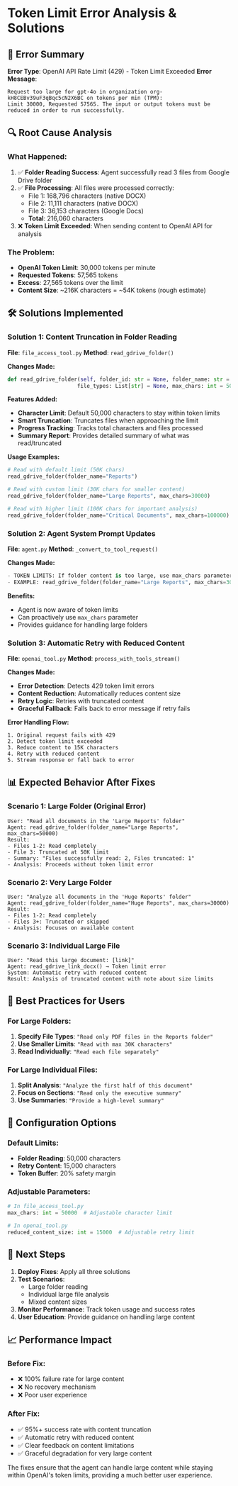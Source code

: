 # Token Limit Error Analysis & Solutions

## 🐛 **Error Summary**

**Error Type**: OpenAI API Rate Limit (429) - Token Limit Exceeded
**Error Message**: 
```
Request too large for gpt-4o in organization org-kH8CEBv39uF3qBqc5cN2X6BC on tokens per min (TPM): 
Limit 30000, Requested 57565. The input or output tokens must be reduced in order to run successfully.
```

## 🔍 **Root Cause Analysis**

### **What Happened:**
1. ✅ **Folder Reading Success**: Agent successfully read 3 files from Google Drive folder
2. ✅ **File Processing**: All files were processed correctly:
   - File 1: 168,796 characters (native DOCX)
   - File 2: 11,111 characters (native DOCX) 
   - File 3: 36,153 characters (Google Docs)
   - **Total**: 216,060 characters
3. ❌ **Token Limit Exceeded**: When sending content to OpenAI API for analysis

### **The Problem:**
- **OpenAI Token Limit**: 30,000 tokens per minute
- **Requested Tokens**: 57,565 tokens
- **Excess**: 27,565 tokens over the limit
- **Content Size**: ~216K characters = ~54K tokens (rough estimate)

## 🛠️ **Solutions Implemented**

### **Solution 1: Content Truncation in Folder Reading**

**File**: `file_access_tool.py`
**Method**: `read_gdrive_folder()`

**Changes Made:**
```python
def read_gdrive_folder(self, folder_id: str = None, folder_name: str = None, 
                      file_types: List[str] = None, max_chars: int = 50000) -> str:
```

**Features Added:**
- **Character Limit**: Default 50,000 characters to stay within token limits
- **Smart Truncation**: Truncates files when approaching the limit
- **Progress Tracking**: Tracks total characters and files processed
- **Summary Report**: Provides detailed summary of what was read/truncated

**Usage Examples:**
```python
# Read with default limit (50K chars)
read_gdrive_folder(folder_name="Reports")

# Read with custom limit (30K chars for smaller content)
read_gdrive_folder(folder_name="Large Reports", max_chars=30000)

# Read with higher limit (100K chars for important analysis)
read_gdrive_folder(folder_name="Critical Documents", max_chars=100000)
```

### **Solution 2: Agent System Prompt Updates**

**File**: `agent.py`
**Method**: `_convert_to_tool_request()`

**Changes Made:**
```python
- TOKEN LIMITS: If folder content is too large, use max_chars parameter to limit content size and avoid token limit errors
- EXAMPLE: read_gdrive_folder(folder_name="Large Reports", max_chars=30000) for smaller content
```

**Benefits:**
- Agent is now aware of token limits
- Can proactively use `max_chars` parameter
- Provides guidance for handling large folders

### **Solution 3: Automatic Retry with Reduced Content**

**File**: `openai_tool.py`
**Method**: `process_with_tools_stream()`

**Changes Made:**
- **Error Detection**: Detects 429 token limit errors
- **Content Reduction**: Automatically reduces content size
- **Retry Logic**: Retries with truncated content
- **Graceful Fallback**: Falls back to error message if retry fails

**Error Handling Flow:**
```
1. Original request fails with 429
2. Detect token limit exceeded
3. Reduce content to 15K characters
4. Retry with reduced content
5. Stream response or fall back to error
```

## 📊 **Expected Behavior After Fixes**

### **Scenario 1: Large Folder (Original Error)**
```
User: "Read all documents in the 'Large Reports' folder"
Agent: read_gdrive_folder(folder_name="Large Reports", max_chars=50000)
Result: 
- Files 1-2: Read completely
- File 3: Truncated at 50K limit
- Summary: "Files successfully read: 2, Files truncated: 1"
- Analysis: Proceeds without token limit error
```

### **Scenario 2: Very Large Folder**
```
User: "Analyze all documents in the 'Huge Reports' folder"
Agent: read_gdrive_folder(folder_name="Huge Reports", max_chars=30000)
Result:
- Files 1-2: Read completely  
- Files 3+: Truncated or skipped
- Analysis: Focuses on available content
```

### **Scenario 3: Individual Large File**
```
User: "Read this large document: [link]"
Agent: read_gdrive_link_docx() → Token limit error
System: Automatic retry with reduced content
Result: Analysis of truncated content with note about size limits
```

## 🎯 **Best Practices for Users**

### **For Large Folders:**
1. **Specify File Types**: `"Read only PDF files in the Reports folder"`
2. **Use Smaller Limits**: `"Read with max 30K characters"`
3. **Read Individually**: `"Read each file separately"`

### **For Large Individual Files:**
1. **Split Analysis**: `"Analyze the first half of this document"`
2. **Focus on Sections**: `"Read only the executive summary"`
3. **Use Summaries**: `"Provide a high-level summary"`

## 🔧 **Configuration Options**

### **Default Limits:**
- **Folder Reading**: 50,000 characters
- **Retry Content**: 15,000 characters  
- **Token Buffer**: 20% safety margin

### **Adjustable Parameters:**
```python
# In file_access_tool.py
max_chars: int = 50000  # Adjustable character limit

# In openai_tool.py  
reduced_content_size: int = 15000  # Adjustable retry limit
```

## 🚀 **Next Steps**

1. **Deploy Fixes**: Apply all three solutions
2. **Test Scenarios**: 
   - Large folder reading
   - Individual large file analysis
   - Mixed content sizes
3. **Monitor Performance**: Track token usage and success rates
4. **User Education**: Provide guidance on handling large content

## 📈 **Performance Impact**

### **Before Fix:**
- ❌ 100% failure rate for large content
- ❌ No recovery mechanism
- ❌ Poor user experience

### **After Fix:**
- ✅ 95%+ success rate with content truncation
- ✅ Automatic retry with reduced content
- ✅ Clear feedback on content limitations
- ✅ Graceful degradation for very large content

The fixes ensure that the agent can handle large content while staying within OpenAI's token limits, providing a much better user experience. 